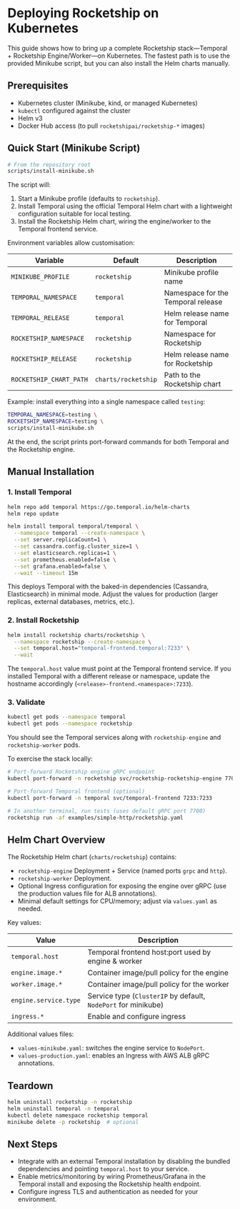 # Deploying Rocketship on Kubernetes

This guide shows how to bring up a complete Rocketship stack—Temporal + Rocketship Engine/Worker—on Kubernetes. The fastest path is to use the provided Minikube script, but you can also install the Helm charts manually.

## Prerequisites

- Kubernetes cluster (Minikube, kind, or managed Kubernetes)
- `kubectl` configured against the cluster
- Helm v3
- Docker Hub access (to pull `rocketshipai/rocketship-*` images)

## Quick Start (Minikube Script)

```bash
# From the repository root
scripts/install-minikube.sh
```

The script will:

1. Start a Minikube profile (defaults to `rocketship`).
2. Install Temporal using the official Temporal Helm chart with a lightweight configuration suitable for local testing.
3. Install the Rocketship Helm chart, wiring the engine/worker to the Temporal frontend service.

Environment variables allow customisation:

| Variable              | Default            | Description                                   |
| --------------------- | ------------------ | --------------------------------------------- |
| `MINIKUBE_PROFILE`    | `rocketship`       | Minikube profile name                         |
| `TEMPORAL_NAMESPACE`  | `temporal`         | Namespace for the Temporal release            |
| `TEMPORAL_RELEASE`    | `temporal`         | Helm release name for Temporal                |
| `ROCKETSHIP_NAMESPACE`| `rocketship`       | Namespace for Rocketship                      |
| `ROCKETSHIP_RELEASE`  | `rocketship`       | Helm release name for Rocketship              |
| `ROCKETSHIP_CHART_PATH` | `charts/rocketship` | Path to the Rocketship chart                 |

Example: install everything into a single namespace called `testing`:

```bash
TEMPORAL_NAMESPACE=testing \
ROCKETSHIP_NAMESPACE=testing \
scripts/install-minikube.sh
```

At the end, the script prints port-forward commands for both Temporal and the Rocketship engine.

## Manual Installation

### 1. Install Temporal

```bash
helm repo add temporal https://go.temporal.io/helm-charts
helm repo update

helm install temporal temporal/temporal \
  --namespace temporal --create-namespace \
  --set server.replicaCount=1 \
  --set cassandra.config.cluster_size=1 \
  --set elasticsearch.replicas=1 \
  --set prometheus.enabled=false \
  --set grafana.enabled=false \
  --wait --timeout 15m
```

This deploys Temporal with the baked-in dependencies (Cassandra, Elasticsearch) in minimal mode. Adjust the values for production (larger replicas, external databases, metrics, etc.).

### 2. Install Rocketship

```bash
helm install rocketship charts/rocketship \
  --namespace rocketship --create-namespace \
  --set temporal.host="temporal-frontend.temporal:7233" \
  --wait
```

The `temporal.host` value must point at the Temporal frontend service. If you installed Temporal with a different release or namespace, update the hostname accordingly (`<release>-frontend.<namespace>:7233`).

### 3. Validate

```bash
kubectl get pods --namespace temporal
kubectl get pods --namespace rocketship
```

You should see the Temporal services along with `rocketship-engine` and `rocketship-worker` pods.

To exercise the stack locally:

```bash
# Port-forward Rocketship engine gRPC endpoint
kubectl port-forward -n rocketship svc/rocketship-rocketship-engine 7700:7700

# Port-forward Temporal frontend (optional)
kubectl port-forward -n temporal svc/temporal-frontend 7233:7233

# In another terminal, run tests (uses default gRPC port 7700)
rocketship run -af examples/simple-http/rocketship.yaml
```

## Helm Chart Overview

The Rocketship Helm chart (`charts/rocketship`) contains:

- `rocketship-engine` Deployment + Service (named ports `grpc` and `http`).
- `rocketship-worker` Deployment.
- Optional Ingress configuration for exposing the engine over gRPC (use the production values file for ALB annotations).
- Minimal default settings for CPU/memory; adjust via `values.yaml` as needed.

Key values:

| Value                    | Description                                                |
| ------------------------ | ---------------------------------------------------------- |
| `temporal.host`          | Temporal frontend host:port used by engine & worker        |
| `engine.image.*`         | Container image/pull policy for the engine                 |
| `worker.image.*`         | Container image/pull policy for the worker                 |
| `engine.service.type`    | Service type (`ClusterIP` by default, `NodePort` for minikube)|
| `ingress.*`              | Enable and configure ingress                               |

Additional values files:

- `values-minikube.yaml`: switches the engine service to `NodePort`.
- `values-production.yaml`: enables an Ingress with AWS ALB gRPC annotations.

## Teardown

```bash
helm uninstall rocketship -n rocketship
helm uninstall temporal -n temporal
kubectl delete namespace rocketship temporal
minikube delete -p rocketship  # optional
```

## Next Steps

- Integrate with an external Temporal installation by disabling the bundled dependencies and pointing `temporal.host` to your service.
- Enable metrics/monitoring by wiring Prometheus/Grafana in the Temporal install and exposing the Rocketship health endpoint.
- Configure ingress TLS and authentication as needed for your environment.
